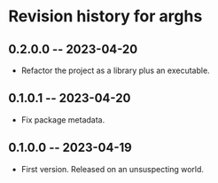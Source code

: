 # Revision history for arghs

## 0.2.0.0 -- 2023-04-20

* Refactor the project as a library plus an executable.

## 0.1.0.1 -- 2023-04-20

* Fix package metadata.

## 0.1.0.0 -- 2023-04-19

* First version. Released on an unsuspecting world.
